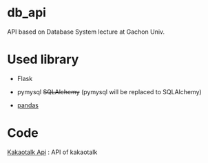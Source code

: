 # db_api
API based on Database System lecture at Gachon Univ.

# Used library

- Flask

- pymysql ~~SQLAlchemy~~ (pymysql will be replaced to SQLAlchemy)

- [pandas](https://pandas.pydata.org/pandas-docs/stable/reference/index.html)

# Code

[Kakaotalk Api](https://github.com/lHealMel/db_api/blob/main/kakao_talk.py) : API of kakaotalk
